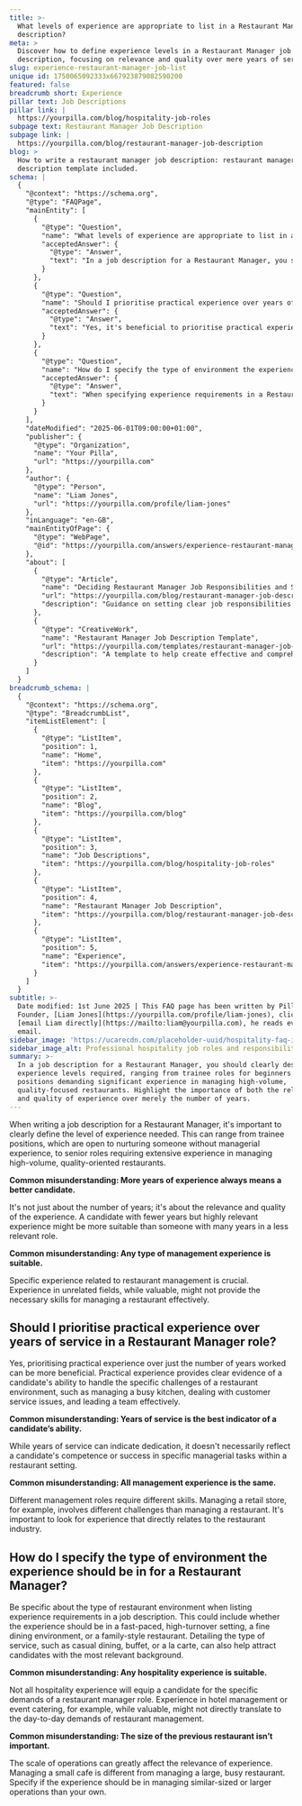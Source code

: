 ```yaml
---
title: >-
  What levels of experience are appropriate to list in a Restaurant Manager job
  description?
meta: >
  Discover how to define experience levels in a Restaurant Manager job
  description, focusing on relevance and quality over mere years of service.
slug: experience-restaurant-manager-job-list
unique id: 1750065092333x667923879082590200
featured: false
breadcrumb short: Experience
pillar text: Job Descriptions
pillar link: |
  https://yourpilla.com/blog/hospitality-job-roles
subpage text: Restaurant Manager Job Description
subpage link: |
  https://yourpilla.com/blog/restaurant-manager-job-description
blog: >
  How to write a restaurant manager job description: restaurant manager job
  description template included.
schema: |
  {
    "@context": "https://schema.org",
    "@type": "FAQPage",
    "mainEntity": [
      {
        "@type": "Question",
        "name": "What levels of experience are appropriate to list in a Restaurant Manager job description?",
        "acceptedAnswer": {
          "@type": "Answer",
          "text": "In a job description for a Restaurant Manager, you should clearly describe the experience levels required, ranging from trainee roles for beginners to senior positions demanding significant experience in managing high-volume, quality-focused restaurants. Highlight the importance of both the relevance and quality of experience over merely the number of years."
        }
      },
      {
        "@type": "Question",
        "name": "Should I prioritise practical experience over years of service in a Restaurant Manager role?",
        "acceptedAnswer": {
          "@type": "Answer",
          "text": "Yes, it's beneficial to prioritise practical experience over mere years of service when hiring for a Restaurant Manager role. Practical experience provides significant insight into a candidate's capability to manage specific restaurant challenges, such as handling a busy kitchen, resolving customer service issues, and effective team leadership."
        }
      },
      {
        "@type": "Question",
        "name": "How do I specify the type of environment the experience should be in for a Restaurant Manager?",
        "acceptedAnswer": {
          "@type": "Answer",
          "text": "When specifying experience requirements in a Restaurant Manager job description, be explicit about the type of restaurant environment such as fast-paced, high-turnover settings, fine dining, or family-style restaurants. Also state the types of service needed, like casual dining or a la carte, to ensure you attract candidates with relevant experience."
        }
      }
    ],
    "dateModified": "2025-06-01T09:00:00+01:00",
    "publisher": {
      "@type": "Organization",
      "name": "Your Pilla",
      "url": "https://yourpilla.com"
    },
    "author": {
      "@type": "Person",
      "name": "Liam Jones",
      "url": "https://yourpilla.com/profile/liam-jones"
    },
    "inLanguage": "en-GB",
    "mainEntityOfPage": {
      "@type": "WebPage",
      "@id": "https://yourpilla.com/answers/experience-restaurant-manager-job-list"
    },
    "about": [
      {
        "@type": "Article",
        "name": "Deciding Restaurant Manager Job Responsibilities and Skills",
        "url": "https://yourpilla.com/blog/restaurant-manager-job-description",
        "description": "Guidance on setting clear job responsibilities and required skills for a Restaurant Manager."
      },
      {
        "@type": "CreativeWork",
        "name": "Restaurant Manager Job Description Template",
        "url": "https://yourpilla.com/templates/restaurant-manager-job-description",
        "description": "A template to help create effective and comprehensive job descriptions for Restaurant Manager roles."
      }
    ]
  }
breadcrumb_schema: |
  {
    "@context": "https://schema.org",
    "@type": "BreadcrumbList",
    "itemListElement": [
      {
        "@type": "ListItem",
        "position": 1,
        "name": "Home",
        "item": "https://yourpilla.com"
      },
      {
        "@type": "ListItem",
        "position": 2,
        "name": "Blog",
        "item": "https://yourpilla.com/blog"
      },
      {
        "@type": "ListItem",
        "position": 3,
        "name": "Job Descriptions",
        "item": "https://yourpilla.com/blog/hospitality-job-roles"
      },
      {
        "@type": "ListItem",
        "position": 4,
        "name": "Restaurant Manager Job Description",
        "item": "https://yourpilla.com/blog/restaurant-manager-job-description"
      },
      {
        "@type": "ListItem",
        "position": 5,
        "name": "Experience",
        "item": "https://yourpilla.com/answers/experience-restaurant-manager-job-list"
      }
    ]
  }
subtitle: >-
  Date modified: 1st June 2025 | This FAQ page has been written by Pilla
  Founder, [Liam Jones](https://yourpilla.com/profile/liam-jones), click to
  [email Liam directly](https://mailto:liam@yourpilla.com), he reads every
  email.
sidebar_image: 'https://ucarecdn.com/placeholder-uuid/hospitality-faq-image.jpg'
sidebar_image_alt: Professional hospitality job roles and responsibilities
summary: >-
  In a job description for a Restaurant Manager, you should clearly describe the
  experience levels required, ranging from trainee roles for beginners to senior
  positions demanding significant experience in managing high-volume,
  quality-focused restaurants. Highlight the importance of both the relevance
  and quality of experience over merely the number of years.
---
```

When writing a job description for a Restaurant Manager, it's important to clearly define the level of experience needed. This can range from trainee positions, which are open to nurturing someone without managerial experience, to senior roles requiring extensive experience in managing high-volume, quality-oriented restaurants.

**Common misunderstanding: More years of experience always means a better candidate.**

It's not just about the number of years; it's about the relevance and quality of the experience. A candidate with fewer years but highly relevant experience might be more suitable than someone with many years in a less relevant role.

**Common misunderstanding: Any type of management experience is suitable.**

Specific experience related to restaurant management is crucial. Experience in unrelated fields, while valuable, might not provide the necessary skills for managing a restaurant effectively.

## Should I prioritise practical experience over years of service in a Restaurant Manager role?

Yes, prioritising practical experience over just the number of years worked can be more beneficial. Practical experience provides clear evidence of a candidate's ability to handle the specific challenges of a restaurant environment, such as managing a busy kitchen, dealing with customer service issues, and leading a team effectively.

**Common misunderstanding: Years of service is the best indicator of a candidate’s ability.**

While years of service can indicate dedication, it doesn't necessarily reflect a candidate's competence or success in specific managerial tasks within a restaurant setting.

**Common misunderstanding: All management experience is the same.**

Different management roles require different skills. Managing a retail store, for example, involves different challenges than managing a restaurant. It's important to look for experience that directly relates to the restaurant industry.

## How do I specify the type of environment the experience should be in for a Restaurant Manager?

Be specific about the type of restaurant environment when listing experience requirements in a job description. This could include whether the experience should be in a fast-paced, high-turnover setting, a fine dining environment, or a family-style restaurant. Detailing the type of service, such as casual dining, buffet, or a la carte, can also help attract candidates with the most relevant background.

**Common misunderstanding: Any hospitality experience is suitable.**

Not all hospitality experience will equip a candidate for the specific demands of a restaurant manager role. Experience in hotel management or event catering, for example, while valuable, might not directly translate to the day-to-day demands of restaurant management.

**Common misunderstanding: The size of the previous restaurant isn’t important.**

The scale of operations can greatly affect the relevance of experience. Managing a small cafe is different from managing a large, busy restaurant. Specify if the experience should be in managing similar-sized or larger operations than your own.
